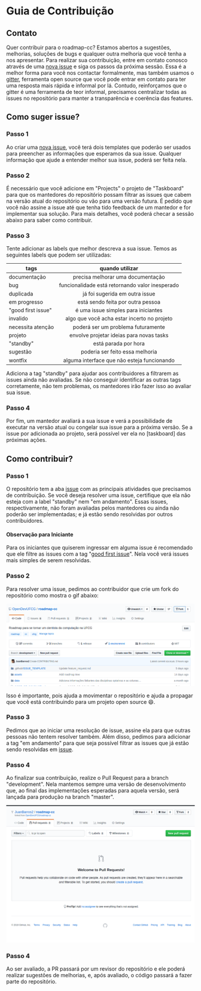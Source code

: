 # Guia de Contribuição

## Contato

Quer contribuir para o roadmap-cc? Estamos abertos a sugestões, melhorias,
soluções de bugs e qualquer outra melhoria que você tenha a nos apresentar.
Para realizar sua contribuição, entre em contato conosco através de uma
[nova issue] e siga os passos da próxima sessão. Essa é a melhor forma 
para você nos contactar formalmente, mas também usamos o [gitter], ferramenta
open source que você pode entrar em contato para ter uma resposta mais rápida
e informal por lá. Contudo, reinforçamos que o gitter é uma ferramenta de teor
informal, precisamos centralizar todas as issues no repositório para manter
a transparência e coerência das features.

## Como suger issue?

### Passo 1

Ao criar uma [nova issue], você terá dois templates que poderão ser usados 
para preencher as informações que esperamos da sua issue. Qualquer informação
que ajude a entender melhor sua issue, poderá ser feita nela.

### Passo 2

É necessário que você adicione em "Projects" o projeto de "Taskboard" para 
que os mantedores do repositório possam filtrar as issues que cabem na versão
atual do repositório ou vão para uma versão futura. É pedido que você não assine
a issue até que tenha tido feedback de um mantedor e for implementar sua 
solução. Para mais detalhes, você poderá checar a sessão abaixo para saber
como contribuir.

### Passo 3

Tente adicionar as labels que melhor descreva a sua issue. Temos as seguintes
labels que podem ser utilizadas:

| tags               | quando utilizar                                 |
| ------------------ |:-----------------------------------------------:|
| documentação       | precisa melhorar uma documentação               |
| bug                | funcionalidade está retornando valor inesperado |
| duplicada          | já foi sugerida em outra issue                  |
| em progresso       | está sendo feita por outra pessoa               |
| "good first issue" | é uma issue simples para iniciantes             |
| invalido           | algo que você acha estar incerto no projeto     |
| necessita atenção  | poderá ser um problema futuramente              |
| projeto            | envolve projetar ideias para novas tasks        |
| "standby"          | está parada por hora                            |
| sugestão           | poderia ser feito essa melhoria                 |
| wontfix            | alguma interface que não esteja funcionando     |

Adiciona a tag "standby" para ajudar aos contribuidores a filtrarem as issues
ainda não avaliadas. Se não conseguir identificar as outras tags corretamente,
não tem problemas, os mantedores irão fazer isso ao avaliar sua issue.

### Passo 4

Por fim, um mantedor avaliará a sua issue e verá a possibilidade de executar
na versão atual ou congelar sua issue para a próxima versão. Se a issue
por adicionada ao projeto, será possível ver ela no [taskboard] das próximas
ações. 

## Como contribuir?

### Passo 1

O repositório tem a aba [issue] com as principais atividades que precisamos
de contribuição. Se você deseja resolver uma issue, certifique que ela não
esteja com a label "standby" nem "em andamento". Essas issues, respectivamente,
não foram avaliadas pelos mantedores ou ainda não poderão ser implementadas; e 
já estão sendo resolvidas por outros contribuidores.

#### Observação para Iniciante

Para os iniciantes que quiserem ingressar em alguma issue é recomendado 
que ele filtre as issues com a tag "[good first issue]". Nela você verá 
issues mais simples de serem resolvidas.

### Passo 2

Para resolver uma issue, pedimos ao contribuidor que crie um fork do 
repositório como mostra o gif abaixo:

![fork]

Isso é importante, pois ajuda a movimentar o repositório e ajuda a propagar
que você está contribuindo para um projeto open source :smile:. 

### Passo 3

Pedimos que ao iniciar uma resolução de issue, assine ela para que outras
pessoas não tentem resolver também. Além disso, pedimos para adicionar a 
tag "em andamento" para que seja possível filtrar as issues que já estão
sendo resolvidas em [issue]. 

### Passo 4

Ao finalizar sua contribuição, realize o Pull Request para a branch "development".
Nela mantemos sempre uma versão de desenvolvimento que, ao final das implementações
esperadas para aquela versão, será lançada para produção na branch "master".

![pr]

### Passo 4

Ao ser avaliado, a PR passará por um revisor do repositório e ele poderá
realizar sugestões de melhorias, e, após avaliado, o código passará a 
fazer parte do repositório.



[nova issue]: https://github.com/OpenDevUFCG/roadmap-cc/issues/new/choose
[gitter]: https://gitter.im/OpenDevUFCG/roadmap-cc
[issue]: https://github.com/OpenDevUFCG/roadmap-cc/issues
[good first issue]: https://github.com/OpenDevUFCG/roadmap-cc/issues?q=is%3Aopen+is%3Aissue+label%3A%22%5C%22good+first+issue%5C%22%22
[fork]: .github/GIFS/fork.gif
[pr]: .github/GIFS/pr.gif
